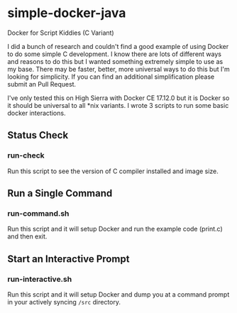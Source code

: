 # simple-docker-java

Docker for Script Kiddies (C Variant)

I did a bunch of research and couldn't find a good example of using Docker to do some simple C development. I know there are lots of different ways and reasons to do this but I wanted something extremely simple to use as my base. There may be faster, better, more universal ways to do this but I'm looking for simplicity. If you can find an additional simplification please submit an Pull Request.

I've only tested this on High Sierra with Docker CE 17.12.0 but it is Docker so it should be universal to all *nix variants. I wrote 3 scripts to run some basic docker interactions.

## Status Check

### run-check

Run this script to see the version of C compiler installed and image size.

## Run a Single Command

### run-command.sh

Run this script and it will setup Docker and run the example code (print.c) and then exit.

## Start an Interactive Prompt

### run-interactive.sh

Run this script and it will setup Docker and dump you at a command prompt in your actively syncing `/src` directory.
